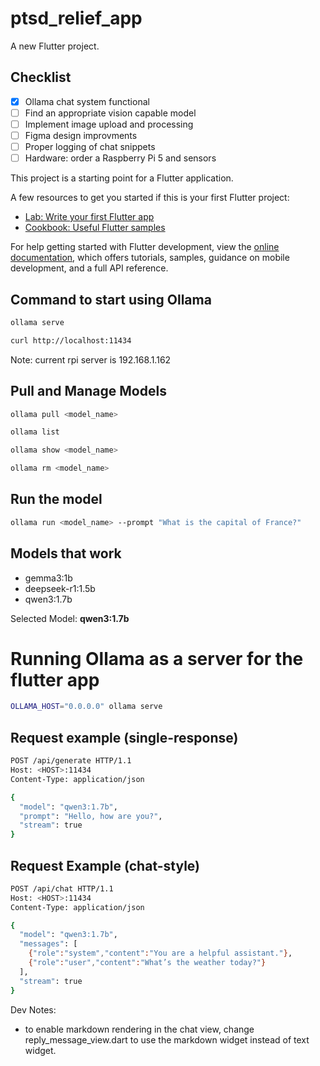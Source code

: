 # ptsd_relief_app

A new Flutter project.

## Checklist
- [x] Ollama chat system functional
- [ ] Find an appropriate vision capable model
- [ ] Implement image upload and processing
- [ ] Figma design improvments
- [ ] Proper logging of chat snippets
- [ ] Hardware: order a Raspberry Pi 5 and sensors

This project is a starting point for a Flutter application.

A few resources to get you started if this is your first Flutter project:

- [Lab: Write your first Flutter app](https://docs.flutter.dev/get-started/codelab)
- [Cookbook: Useful Flutter samples](https://docs.flutter.dev/cookbook)

For help getting started with Flutter development, view the
[online documentation](https://docs.flutter.dev/), which offers tutorials,
samples, guidance on mobile development, and a full API reference.

## Command to start using Ollama
```bash
ollama serve
```
```bash
curl http://localhost:11434
```
Note: current rpi server is 192.168.1.162

## Pull and Manage Models
```bash
ollama pull <model_name>
```
```bash
ollama list
```
```bash
ollama show <model_name>
```
```bash
ollama rm <model_name>
```

## Run the model
```bash
ollama run <model_name> --prompt "What is the capital of France?"
```


## Models that work
- gemma3:1b
- deepseek-r1:1.5b
- qwen3:1.7b

Selected Model: **qwen3:1.7b**


# Running Ollama as a server for the flutter app
```bash
OLLAMA_HOST="0.0.0.0" ollama serve
```

## Request example (single-response)
```bash
POST /api/generate HTTP/1.1
Host: <HOST>:11434
Content-Type: application/json

{
  "model": "qwen3:1.7b",
  "prompt": "Hello, how are you?",
  "stream": true
}
```

## Request Example (chat-style)
```bash
POST /api/chat HTTP/1.1
Host: <HOST>:11434
Content-Type: application/json

{
  "model": "qwen3:1.7b",
  "messages": [
    {"role":"system","content":"You are a helpful assistant."},
    {"role":"user","content":"What’s the weather today?"}
  ],
  "stream": true
}
```




Dev Notes:
- to enable markdown rendering in the chat view, change reply_message_view.dart to use the markdown widget instead of text widget.